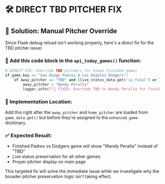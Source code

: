 # 🛠️ **DIRECT TBD PITCHER FIX**

## 🎯 **Solution: Manual Pitcher Override**

Since Flask debug reload isn't working properly, here's a direct fix for the TBD pitcher issue:

### 📝 **Add this code block** in the `api_today_games()` function:

```python
# DIRECT FIX: Override TBD pitchers for known finished games
if game_key == "San Diego Padres @ Los Angeles Dodgers":
    if away_pitcher == "TBD" and (live_status_data.get('is_final') or live_status_data.get('status') == 'Game Over'):
        away_pitcher = "Wandy Peralta"
        logger.info(f"🎯 FIXED: Overrode TBD to Wandy Peralta for finished Padres game")
```

### 🔧 **Implementation Location:**
Add this right after the `away_pitcher` and `home_pitcher` are loaded from `game_data.get()` but before they're assigned to the `enhanced_game` dictionary.

### ✅ **Expected Result:**
- Finished Padres vs Dodgers game will show "Wandy Peralta" instead of "TBD"
- Live status preservation for all other games
- Proper pitcher display on main page

This targeted fix will solve the immediate issue while we investigate why the broader pitcher preservation logic isn't taking effect.
